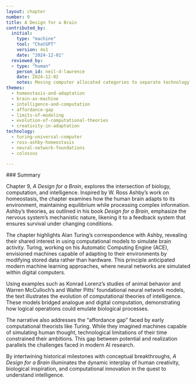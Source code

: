 ```yaml
---
layout: chapter
number: 9
title: A Design for a Brain
contributed_by:
  initial:
    type: "machine"
    tool: "ChatGPT"
    version: 4o1
    date: "2024-12-01"
  reviewed_by:
  - type: "human"
    person_id: neil-d-lawrence
    date: 2024-12-02
    notes: Moving computer allocated categories to separate technology and media and to merge reflections.
themes:
  - homeostasis-and-adaptation
  - brain-as-machine
  - intelligence-and-computation
  - affordance-gap
  - limits-of-modeling
  - evolution-of-computational-theories
  - creativity-in-adaptation
technology:
  - turing-universal-computer
  - ross-ashby-homeostasis
  - neural-network-foundations
  - colossus

---
```


<div class="machine-commentary" markdown="1">
### Summary

Chapter 9, *A Design for a Brain*, explores the intersection of biology, computation, and intelligence. Inspired by W. Ross Ashby’s work on homeostasis, the chapter examines how the human brain adapts to its environment, maintaining equilibrium while processing complex information. Ashby’s theories, as outlined in his book *Design for a Brain*, emphasize the nervous system’s mechanistic nature, likening it to a feedback system that ensures survival under changing conditions.

The chapter highlights Alan Turing’s correspondence with Ashby, revealing their shared interest in using computational models to simulate brain activity. Turing, working on his Automatic Computing Engine (ACE), envisioned machines capable of adapting to their environments by modifying stored data rather than hardware. This principle anticipated modern machine learning approaches, where neural networks are simulated within digital computers.

Using examples such as Konrad Lorenz’s studies of animal behavior and Warren McCulloch’s and Walter Pitts’ foundational neural network models, the text illustrates the evolution of computational theories of intelligence. These models bridged analogue and digital computation, demonstrating how logical operations could emulate biological processes.

The narrative also addresses the “affordance gap” faced by early computational theorists like Turing. While they imagined machines capable of simulating human thought, technological limitations of their time constrained their ambitions. This gap between potential and realization parallels the challenges faced in modern AI research.

By intertwining historical milestones with conceptual breakthroughs, *A Design for a Brain* illuminates the dynamic interplay of human creativity, biological inspiration, and computational innovation in the quest to understand intelligence.
</div>
